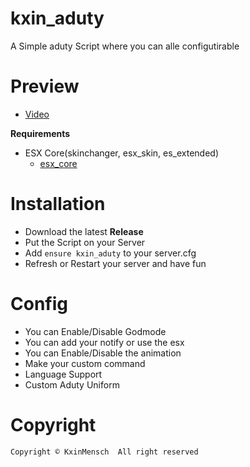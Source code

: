 # kxin_aduty
A Simple aduty Script where you can alle configutirable

# Preview
- [Video](https://streamable.com/vpi3z7)

**Requirements**
- ESX Core(skinchanger, esx_skin, es_extended)
  - [esx_core](https://github.com/esx-framework/esx_core)
  
# Installation
- Download the latest **Release**
- Put the Script on your Server
- Add `ensure kxin_aduty` to your server.cfg
- Refresh or Restart your server and have fun

# Config
- You can Enable/Disable Godmode
- You can add your notify or use the esx
- You can Enable/Disable the animation
- Make your custom command
- Language Support
- Custom Aduty Uniform

# Copyright
`Copyright © KxinMensch 
All right reserved
`